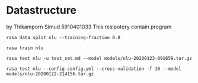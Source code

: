 # Datastructure
by Thikamporn Simud 5910401033
This resipotory contain program

```
rasa data split nlu --training-fraction 0.8
```

```
rasa train nlu
```

```
rasa test nlu -u test_set.md --model models/nlu-20200123-091659.tar.gz
```

```
rasa test nlu --config config.yml --cross-validation -f 10 --model models/nlu-20200122-214156.tar.gz
```
